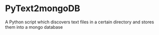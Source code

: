 # PyText2mongoDB
A Python script which discovers text files in a certain directory and stores them into a mongo database

